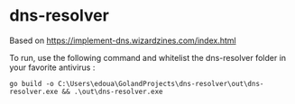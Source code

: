 # dns-resolver

Based on https://implement-dns.wizardzines.com/index.html

To run, use the following command and whitelist the dns-resolver folder in your favorite antivirus :
```
go build -o C:\Users\edoua\GolandProjects\dns-resolver\out\dns-resolver.exe && .\out\dns-resolver.exe
```